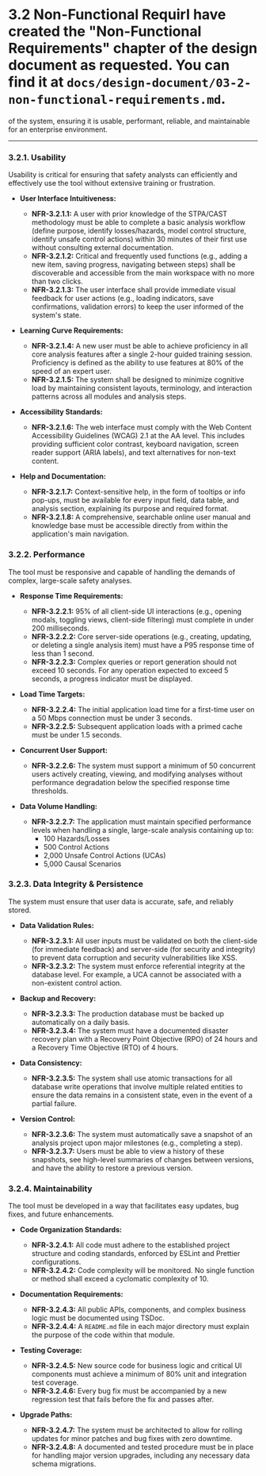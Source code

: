 # 3.2 Non-Functional RequirI have created the "Non-Functional Requirements" chapter of the design document as requested. You can find it at `docs/design-document/03-2-non-functional-requirements.md`.

of the system, ensuring it is usable, performant, reliable, and maintainable for an enterprise environment.

---

### 3.2.1. Usability

Usability is critical for ensuring that safety analysts can efficiently and effectively use the tool without extensive training or frustration.

- **User Interface Intuitiveness:**
  - **NFR-3.2.1.1:** A user with prior knowledge of the STPA/CAST methodology must be able to complete a basic analysis workflow (define purpose, identify losses/hazards, model control structure, identify unsafe control actions) within 30 minutes of their first use without consulting external documentation.
  - **NFR-3.2.1.2:** Critical and frequently used functions (e.g., adding a new item, saving progress, navigating between steps) shall be discoverable and accessible from the main workspace with no more than two clicks.
  - **NFR-3.2.1.3:** The user interface shall provide immediate visual feedback for user actions (e.g., loading indicators, save confirmations, validation errors) to keep the user informed of the system's state.

- **Learning Curve Requirements:**
  - **NFR-3.2.1.4:** A new user must be able to achieve proficiency in all core analysis features after a single 2-hour guided training session. Proficiency is defined as the ability to use features at 80% of the speed of an expert user.
  - **NFR-3.2.1.5:** The system shall be designed to minimize cognitive load by maintaining consistent layouts, terminology, and interaction patterns across all modules and analysis steps.

- **Accessibility Standards:**
  - **NFR-3.2.1.6:** The web interface must comply with the Web Content Accessibility Guidelines (WCAG) 2.1 at the AA level. This includes providing sufficient color contrast, keyboard navigation, screen reader support (ARIA labels), and text alternatives for non-text content.

- **Help and Documentation:**
  - **NFR-3.2.1.7:** Context-sensitive help, in the form of tooltips or info pop-ups, must be available for every input field, data table, and analysis section, explaining its purpose and required format.
  - **NFR-3.2.1.8:** A comprehensive, searchable online user manual and knowledge base must be accessible directly from within the application's main navigation.

### 3.2.2. Performance

The tool must be responsive and capable of handling the demands of complex, large-scale safety analyses.

- **Response Time Requirements:**
  - **NFR-3.2.2.1:** 95% of all client-side UI interactions (e.g., opening modals, toggling views, client-side filtering) must complete in under 200 milliseconds.
  - **NFR-3.2.2.2:** Core server-side operations (e.g., creating, updating, or deleting a single analysis item) must have a P95 response time of less than 1 second.
  - **NFR-3.2.2.3:** Complex queries or report generation should not exceed 10 seconds. For any operation expected to exceed 5 seconds, a progress indicator must be displayed.

- **Load Time Targets:**
  - **NFR-3.2.2.4:** The initial application load time for a first-time user on a 50 Mbps connection must be under 3 seconds.
  - **NFR-3.2.2.5:** Subsequent application loads with a primed cache must be under 1.5 seconds.

- **Concurrent User Support:**
  - **NFR-3.2.2.6:** The system must support a minimum of 50 concurrent users actively creating, viewing, and modifying analyses without performance degradation below the specified response time thresholds.

- **Data Volume Handling:**
  - **NFR-3.2.2.7:** The application must maintain specified performance levels when handling a single, large-scale analysis containing up to:
    - 100 Hazards/Losses
    - 500 Control Actions
    - 2,000 Unsafe Control Actions (UCAs)
    - 5,000 Causal Scenarios

### 3.2.3. Data Integrity & Persistence

The system must ensure that user data is accurate, safe, and reliably stored.

- **Data Validation Rules:**
  - **NFR-3.2.3.1:** All user inputs must be validated on both the client-side (for immediate feedback) and server-side (for security and integrity) to prevent data corruption and security vulnerabilities like XSS.
  - **NFR-3.2.3.2:** The system must enforce referential integrity at the database level. For example, a UCA cannot be associated with a non-existent control action.

- **Backup and Recovery:**
  - **NFR-3.2.3.3:** The production database must be backed up automatically on a daily basis.
  - **NFR-3.2.3.4:** The system must have a documented disaster recovery plan with a Recovery Point Objective (RPO) of 24 hours and a Recovery Time Objective (RTO) of 4 hours.

- **Data Consistency:**
  - **NFR-3.2.3.5:** The system shall use atomic transactions for all database write operations that involve multiple related entities to ensure the data remains in a consistent state, even in the event of a partial failure.

- **Version Control:**
  - **NFR-3.2.3.6:** The system must automatically save a snapshot of an analysis project upon major milestones (e.g., completing a step).
  - **NFR-3.2.3.7:** Users must be able to view a history of these snapshots, see high-level summaries of changes between versions, and have the ability to restore a previous version.

### 3.2.4. Maintainability

The tool must be developed in a way that facilitates easy updates, bug fixes, and future enhancements.

- **Code Organization Standards:**
  - **NFR-3.2.4.1:** All code must adhere to the established project structure and coding standards, enforced by ESLint and Prettier configurations.
  - **NFR-3.2.4.2:** Code complexity will be monitored. No single function or method shall exceed a cyclomatic complexity of 10.

- **Documentation Requirements:**
  - **NFR-3.2.4.3:** All public APIs, components, and complex business logic must be documented using TSDoc.
  - **NFR-3.2.4.4:** A `README.md` file in each major directory must explain the purpose of the code within that module.

- **Testing Coverage:**
  - **NFR-3.2.4.5:** New source code for business logic and critical UI components must achieve a minimum of 80% unit and integration test coverage.
  - **NFR-3.2.4.6:** Every bug fix must be accompanied by a new regression test that fails before the fix and passes after.

- **Upgrade Paths:**
  - **NFR-3.2.4.7:** The system must be architected to allow for rolling updates for minor patches and bug fixes with zero downtime.
  - **NFR-3.2.4.8:** A documented and tested procedure must be in place for handling major version upgrades, including any necessary data schema migrations.

